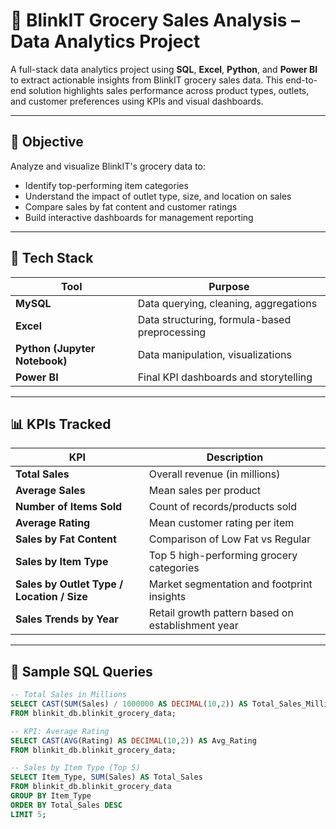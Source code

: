 # 🛒 BlinkIT Grocery Sales Analysis – Data Analytics Project

A full-stack data analytics project using **SQL**, **Excel**, **Python**, and **Power BI** to extract actionable insights from BlinkIT grocery sales data. This end-to-end solution highlights sales performance across product types, outlets, and customer preferences using KPIs and visual dashboards.

---

## 📌 Objective

Analyze and visualize BlinkIT's grocery data to:
- Identify top-performing item categories
- Understand the impact of outlet type, size, and location on sales
- Compare sales by fat content and customer ratings
- Build interactive dashboards for management reporting

---

## 🔧 Tech Stack

| Tool | Purpose |
|------|---------|
| **MySQL** | Data querying, cleaning, aggregations |
| **Excel** | Data structuring, formula-based preprocessing |
| **Python (Jupyter Notebook)** | Data manipulation, visualizations |
| **Power BI** | Final KPI dashboards and storytelling |

---

## 📊 KPIs Tracked

| KPI | Description |
|-----|-------------|
| **Total Sales** | Overall revenue (in millions) |
| **Average Sales** | Mean sales per product |
| **Number of Items Sold** | Count of records/products sold |
| **Average Rating** | Mean customer rating per item |
| **Sales by Fat Content** | Comparison of Low Fat vs Regular |
| **Sales by Item Type** | Top 5 high-performing grocery categories |
| **Sales by Outlet Type / Location / Size** | Market segmentation and footprint insights |
| **Sales Trends by Year** | Retail growth pattern based on establishment year |

---

## 🧮 Sample SQL Queries

```sql
-- Total Sales in Millions
SELECT CAST(SUM(Sales) / 1000000 AS DECIMAL(10,2)) AS Total_Sales_Millions
FROM blinkit_db.blinkit_grocery_data;

-- KPI: Average Rating
SELECT CAST(AVG(Rating) AS DECIMAL(10,2)) AS Avg_Rating
FROM blinkit_db.blinkit_grocery_data;

-- Sales by Item Type (Top 5)
SELECT Item_Type, SUM(Sales) AS Total_Sales
FROM blinkit_db.blinkit_grocery_data
GROUP BY Item_Type
ORDER BY Total_Sales DESC
LIMIT 5;
